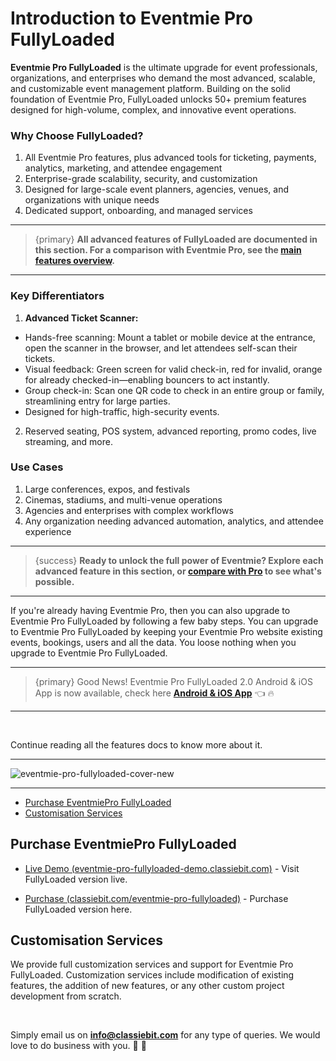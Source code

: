 # Introduction to Eventmie Pro FullyLoaded

**Eventmie Pro FullyLoaded** is the ultimate upgrade for event professionals, organizations, and enterprises who demand the most advanced, scalable, and customizable event management platform. Building on the solid foundation of Eventmie Pro, FullyLoaded unlocks 50+ premium features designed for high-volume, complex, and innovative event operations.

### Why Choose FullyLoaded?

1. All Eventmie Pro features, plus advanced tools for ticketing, payments, analytics, marketing, and attendee engagement
2. Enterprise-grade scalability, security, and customization
3. Designed for large-scale event planners, agencies, venues, and organizations with unique needs
4. Dedicated support, onboarding, and managed services

---

> {primary} **All advanced features of FullyLoaded are documented in this section. For a comparison with Eventmie Pro, see the [main features overview](../features/overview.md).**

---

### Key Differentiators

1. **Advanced Ticket Scanner:**
  - Hands-free scanning: Mount a tablet or mobile device at the entrance, open the scanner in the browser, and let attendees self-scan their tickets.
  - Visual feedback: Green screen for valid check-in, red for invalid, orange for already checked-in—enabling bouncers to act instantly.
  - Group check-in: Scan one QR code to check in an entire group or family, streamlining entry for large parties.
  - Designed for high-traffic, high-security events.

2. Reserved seating, POS system, advanced reporting, promo codes, live streaming, and more.


### Use Cases

1. Large conferences, expos, and festivals
2. Cinemas, stadiums, and multi-venue operations
3. Agencies and enterprises with complex workflows
4. Any organization needing advanced automation, analytics, and attendee experience

---

> {success} **Ready to unlock the full power of Eventmie? Explore each advanced feature in this section, or [compare with Pro](../features/overview.md) to see what's possible.**

---

If you're already having Eventmie Pro, then you can also upgrade to Eventmie Pro FullyLoaded by following a few baby steps. You can upgrade to Eventmie Pro FullyLoaded by keeping your Eventmie Pro website existing events, bookings, users and all the data. You loose nothing when you upgrade to Eventmie Pro FullyLoaded.

---

> {primary} Good News! Eventmie Pro FullyLoaded 2.0 Android & iOS App is now available, check here **[Android & iOS App](https://classiebit.com/eventmie-pro-fullyloaded-app)** 👈  🔥

---

<br>

Continue reading all the features docs to know more about it.

---

![eventmie-pro-fullyloaded-cover-new](/images/v3/Eventmie-Pro-Fullyloaded-Thumbnail-Image.webp "eventmie-pro-fullyloaded-cover-new")

---

-   [Purchase EventmiePro FullyLoaded](#Purchase-EventmiePro-FullyLoaded)
-   [Customisation Services](#customisation-services)

<a name="Purchase-EventmiePro-FullyLoaded"></a>

## Purchase EventmiePro FullyLoaded

+ [Live Demo (eventmie-pro-fullyloaded-demo.classiebit.com)](https://eventmie-pro-fullyloaded-demo.classiebit.com) - Visit FullyLoaded version live.
-   [Purchase (classiebit.com/eventmie-pro-fullyloaded)](https://classiebit.com/eventmie-pro-fullyloaded) - Purchase FullyLoaded version here.

<a name="customisation-services"></a>

## Customisation Services

We provide full customization services and support for Eventmie Pro FullyLoaded. Customization services include modification of existing features, the addition of new features, or any other custom project development from scratch.

<br>

Simply email us on **info@classiebit.com** for any type of queries. We would love to do business with you. 🙏 🤝
